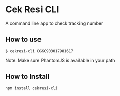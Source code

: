 # Cek Resi CLI
A command line app to check tracking number

## How to use
```
$ cekresi-cli CGKC903017981617
```

Note: Make sure PhantomJS is available in your path

## How to Install
```
npm install cekresi-cli
```

